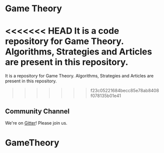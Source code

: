 # Game Theory
<<<<<<< HEAD
It is a code repository for Game Theory. Algorithms, Strategies and Articles are present in this repository.	
=======
It is a repository for Game Theory. Algorithms, Strategies and Articles are present in this repository.
>>>>>>> f23c05221684becc85e78ab8408f078135b01e41

## Community Channel

We're on [Gitter](https://gitter.im/arghyabandyopadhyay/community)! Please join us.

# GameTheory
